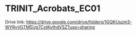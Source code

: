# TRINIT_Acrobats_EC01

Drive link:
https://drive.google.com/drive/folders/1GQKUszm3-WYRyVGTM5Ug7CstKvthdVSZ?usp=sharing
